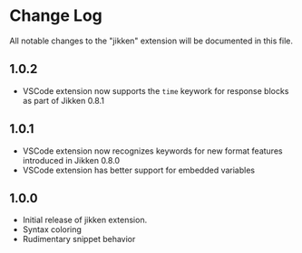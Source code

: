 # Change Log

All notable changes to the "jikken" extension will be documented in this file.

## 1.0.2

- VSCode extension now supports the `time` keywork for response blocks as part of Jikken 0.8.1

## 1.0.1

- VSCode extension now recognizes keywords for new format features introduced in Jikken 0.8.0
- VSCode extension has better support for embedded variables

## 1.0.0

- Initial release of jikken extension. 
- Syntax coloring 
- Rudimentary snippet behavior
